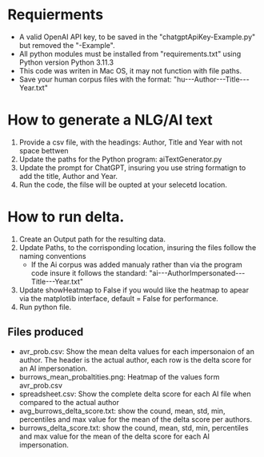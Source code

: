 # Requierments
- A valid OpenAI API key, to be saved in the "chatgptApiKey-Example.py" but removed the "-Example".
- All python modules must be installed from "requirements.txt" using Python version Python 3.11.3
- This code was writen in Mac OS, it may not function with file paths.
- Save your human corpus files with the format: "hu---Author---Title---Year.txt"

# How to generate a NLG/AI text
1. Provide a csv file, with the headings: Author, Title and Year with not space bettwen
2. Update the paths for the Python program: aiTextGenerator.py
3. Update the prompt for ChatGPT, insuring you use string formatign to add the title, Author and Year.
3. Run the code, the filse will be oupted at your selecetd location.

# How to run delta.
1. Create an Output path for the resulting data.
2. Update Paths, to the corrisponding location, insuring the files follow the naming conventions 
    - If the Ai corpus was added manualy rather than via the program code insure it follows the standard: "ai---AuthorImpersonated---Title---Year.txt"
3. Update showHeatmap to False if you would like the heatmap to apear via the matplotlib interface, default = False for performance.
4. Run python file.
## Files produced 
- avr_prob.csv: Show the mean delta values for each impersonaion of an author. The header is the actual author, each row is the delta score for an AI impersonation.
- burrows_mean_probaltities.png: Heatmap of the values form avr_prob.csv
- spreadsheet.csv: Show the complete delta score for each AI file when compared to the actual author
- avg_burrows_delta_score.txt: show the cound, mean, std, min, percentiles and max value for the mean of the delta score per authors.
- burrows_delta_score.txt: show the cound, mean, std, min, percentiles and max value for the mean of the delta score for each AI impersonation.